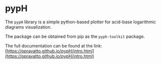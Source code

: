 # pypH

The `pypH` library is a simple python-based plotter for acid-base logarithmic diagrams visualization.

The package can be obtained from pip as the `pyph-toolkit` package.

The full documentation can be found at the link: [https://ppravatto.github.io/pypH/intro.html](https://ppravatto.github.io/pypH/intro.html)
